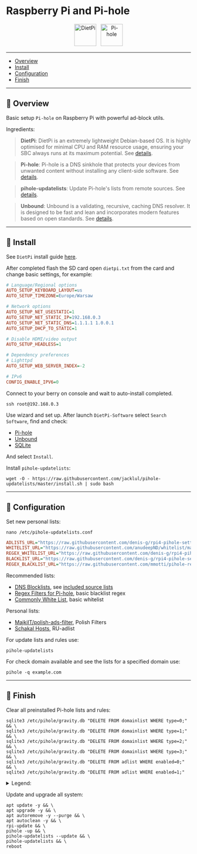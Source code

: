 # Raspberry Pi and Pi-hole

<div style="text-align: center;">
  <img src="https://github.com/denis-g/rpi4-pihole-settings/blob/master/assets/dietpi.png" alt="DietPi" style="width: auto; height: 60px;" />
  &nbsp;
  <img src="https://github.com/denis-g/rpi4-pihole-settings/blob/master/assets/pihole.svg" alt="Pi-hole" style="width: auto; height: 60px;" />
</div>

---

- [Overview](#-overview)
- [Install](#-install)
- [Configuration](#-configuration)
- [Finish](#-finish)

---

## 🔹 Overview

Basic setup `Pi-hole` on Raspberry Pi with powerful ad-block utils.

Ingredients:

> **DietPi**: DietPi is an extremely lightweight Debian-based OS. It is highly optimised for minimal CPU and RAM resource usage, ensuring your SBC always runs at its maximum potential. See [details](https://github.com/MichaIng/DietPi).

> **Pi-hole**: Pi-hole is a DNS sinkhole that protects your devices from unwanted content without installing any client-side software. See [details](https://docs.pi-hole.net/).

> **pihole-updatelists**: Update Pi-hole's lists from remote sources. See [details](https://github.com/jacklul/pihole-updatelists).

> **Unbound**: Unbound is a validating, recursive, caching DNS resolver. It is designed to be fast and lean and incorporates modern features based on open standards. See [details](https://unbound.docs.nlnetlabs.nl/en/latest/).

---

## 🔹 Install

See `DietPi` install guide [here](https://dietpi.com/docs/install/).

After completed flash the SD card open `dietpi.txt` from the card and change basic settings, for example:

```ini
# Language/Regional options
AUTO_SETUP_KEYBOARD_LAYOUT=us
AUTO_SETUP_TIMEZONE=Europe/Warsaw

# Network options
AUTO_SETUP_NET_USESTATIC=1
AUTO_SETUP_NET_STATIC_IP=192.168.0.3
AUTO_SETUP_NET_STATIC_DNS=1.1.1.1 1.0.0.1
AUTO_SETUP_DHCP_TO_STATIC=1

# Disable HDMI/video output
AUTO_SETUP_HEADLESS=1

# Dependency preferences
# Lighttpd
AUTO_SETUP_WEB_SERVER_INDEX=-2

# IPv6
CONFIG_ENABLE_IPV6=0
```

Connect to your berry on console and wait to auto-install completed.

```shell
ssh root@192.168.0.3
```

Use wizard and set up. After launch `DietPi-Software` select `Search Software`, find and check:
- [Pi-hole](https://dietpi.com/docs/software/dns_servers/#pi-hole)
- [Unbound](https://dietpi.com/docs/software/dns_servers/#unbound)
- [SQLite](https://dietpi.com/docs/software/databases/#sqlite)

And select `Install`.

Install `pihole-updatelists`:

```shell
wget -O - https://raw.githubusercontent.com/jacklul/pihole-updatelists/master/install.sh | sudo bash
```

---

## 🔹 Configuration

Set new personal lists:

```shell
nano /etc/pihole-updatelists.conf
```

```ini
ADLISTS_URL="https://raw.githubusercontent.com/denis-g/rpi4-pihole-settings/master/adlist.txt"
WHITELIST_URL="https://raw.githubusercontent.com/anudeepND/whitelist/master/domains/whitelist.txt https://raw.githubusercontent.com/denis-g/rpi4-pihole-settings/master/whitelist.txt"
REGEX_WHITELIST_URL="https://raw.githubusercontent.com/denis-g/rpi4-pihole-settings/master/whitelist_regex.txt"
BLACKLIST_URL="https://raw.githubusercontent.com/denis-g/rpi4-pihole-settings/master/blacklist.txt"
REGEX_BLACKLIST_URL="https://raw.githubusercontent.com/mmotti/pihole-regex/master/regex.list https://raw.githubusercontent.com/denis-g/rpi4-pihole-settings/master/blacklist_regex.txt https://raw.githubusercontent.com/MajkiIT/polish-ads-filter/master/polish-pihole-filters/hostfile_regex.txt"
```

Recommended lists:
- [DNS Blocklists](https://github.com/hagezi/dns-blocklists), see [included source lists](https://github.com/hagezi/dns-blocklists/blob/main/usedsources.md)
- [Regex Filters for Pi-hole](https://github.com/mmotti/pihole-regex), basic blacklist regex
- [Commonly White List](https://github.com/anudeepND/whitelist), basic whitelist

Personal lists:
- [MajkiIT/polish-ads-filter](https://github.com/MajkiIT/polish-ads-filter), Polish Filters
- [Schakal Hosts](https://4pda.to/forum/index.php?showtopic=275091&st=8000#Spoil-89665467-4), RU-adlist

For update lists and rules use:

```shell
pihole-updatelists
```

For check domain available and see the lists for a specified domain use:

```shell
pihole -q example.com
```

---

## 🔹 Finish

Clear all preinstalled Pi-hole lists and rules:

```shell
sqlite3 /etc/pihole/gravity.db "DELETE FROM domainlist WHERE type=0;" && \
sqlite3 /etc/pihole/gravity.db "DELETE FROM domainlist WHERE type=1;" && \
sqlite3 /etc/pihole/gravity.db "DELETE FROM domainlist WHERE type=2;" && \
sqlite3 /etc/pihole/gravity.db "DELETE FROM domainlist WHERE type=3;" && \
sqlite3 /etc/pihole/gravity.db "DELETE FROM adlist WHERE enabled=0;"  && \
sqlite3 /etc/pihole/gravity.db "DELETE FROM adlist WHERE enabled=1;"
```

<details><summary>Legend:</summary>

```ini
domainlist type=0 # whitelist
domainlist type=1 # blacklist
domainlist type=2 # regex whitelist
domainlist type=3 # regex blacklist
adlist enabled=0  # disabled adlists
adlist enabled=1  # enabled adlists
```

</details>

Update and upgrade all system:

```shell
apt update -y && \
apt upgrade -y && \
apt autoremove -y --purge && \
apt autoclean -y && \
rpi-update && \
pihole -up && \
pihole-updatelists --update && \
pihole-updatelists && \
reboot
```
